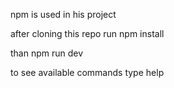 npm is used in his project 

after cloning this repo run npm install 

than npm run dev 

to see available commands type help 